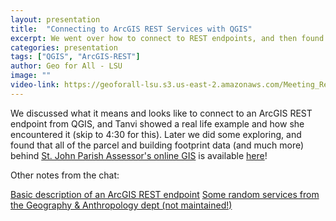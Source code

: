 ```yaml
---
layout: presentation
title:  "Connecting to ArcGIS REST Services with QGIS"
excerpt: We went over how to connect to REST endpoints, and then found some new ones to explore.
categories: presentation
tags: ["QGIS", "ArcGIS-REST"]
author: Geo for All - LSU
image: ""
video-link: https://geoforall-lsu.s3.us-east-2.amazonaws.com/Meeting_Records/2020-09-24+12.03.16+Geo+for+All+-+LSU+8831066010/zoom_0.mp4
---
```


We discussed what it means and looks like to connect to an ArcGIS REST endpoint from QGIS, and Tanvi showed a real life example and how she encountered it (skip to 4:30 for this). Later we did some exploring, and found that all of the parcel and building footprint data (and much more) behind [St. John Parish Assessor's online GIS](https://atlas.geoportalmaps.com/stjohn_public) is available [here](https://services.geoportalmaps.com/arcgis/rest/services/StJohn_Public_Services/MapServer/)!

Other notes from the chat:

[Basic description of an ArcGIS REST endpoint](http://resources.esri.com/help/9.3/arcgisserver/adf/dotnet/developer/ArcGIS/REST/overview.htm)
[Some random services from the Geography & Anthropology dept (not maintained!)](https://services9.arcgis.com/SDQDNhpG8jikA0D1/arcgis/rest/services)
